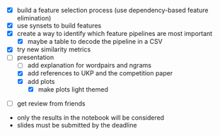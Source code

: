 * [x] build a feature selection process (use dependency-based feature elimination)
* [x] use synsets to build features
* [x] create a way to identify which feature pipelines are most important
    * [x] maybe a table to decode the pipeline in a CSV
* [x] try new similarity metrics
* [ ] presentation
	* [ ] add explanation for wordpairs and ngrams
	- [x] add references to UKP and the competition paper
	- [x] add plots
		- [x] make plots light themed
- [ ] get review from friends

* only the results in the notebook will be considered
* slides must be submitted by the deadline
